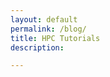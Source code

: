 ```yaml
---
layout: default
permalink: /blog/
title: HPC Tutorials
description:

---
```


<!-- _pages/publications.md -->
